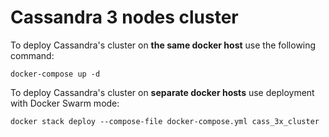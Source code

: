 # Cassandra 3 nodes cluster

To deploy Cassandra's cluster on **the same docker host** use the following command:
```
docker-compose up -d
```

To deploy Cassandra's cluster on **separate docker hosts** use deployment with Docker Swarm mode:
```
docker stack deploy --compose-file docker-compose.yml cass_3x_cluster
```

